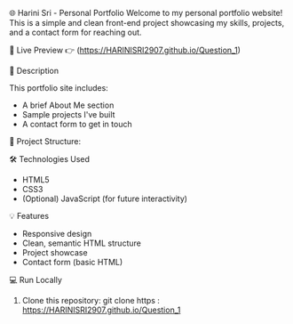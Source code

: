 🌐 Harini Sri - Personal Portfolio
Welcome to my personal portfolio website! This is a simple and clean front-end project showcasing my skills, projects, and a contact form for reaching out.

🚀 Live Preview
👉 (https://HARINISRI2907.github.io/Question_1)  

📄 Description

This portfolio site includes:

- A brief About Me section
- Sample projects I've built
- A contact form to get in touch

📁 Project Structure:

🛠️ Technologies Used

- HTML5
- CSS3
- (Optional) JavaScript (for future interactivity)

💡 Features

- Responsive design
- Clean, semantic HTML structure
- Project showcase
- Contact form (basic HTML)

 💻 Run Locally
1. Clone this repository:
   git clone https : https://HARINISRI2907.github.io/Question_1


